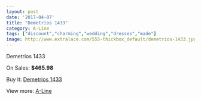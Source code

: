 ```yaml
---
layout: post
date: '2017-04-07'
title: "Demetrios 1433"
category: A-Line
tags: ["discount","charming","wedding","dresses","made"]
image: http://www.extralace.com/555-thickbox_default/demetrios-1433.jpg
---
```

Demetrios 1433

On Sales: **$465.98**
<a href="https://www.extralace.com/a-line/262-demetrios-1433.html"><amp-img layout="responsive" width="600" height="600" src="//www.extralace.com/555-thickbox_default/demetrios-1433.jpg" alt="Demetrios 1433 0" /></a>
<a href="https://www.extralace.com/a-line/262-demetrios-1433.html"><amp-img layout="responsive" width="600" height="600" src="//www.extralace.com/556-thickbox_default/demetrios-1433.jpg" alt="Demetrios 1433 1" /></a>

Buy it: [Demetrios 1433](https://www.extralace.com/a-line/262-demetrios-1433.html "Demetrios 1433")

View more: [A-Line](https://www.extralace.com/2-a-line "A-Line")